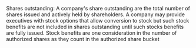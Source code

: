Shares outstanding: A company's share outstanding are the total number of shares issued and actively held by shareholders. A company may provide executives with stock options that allow conversion to stock but such stock benefits are not included in shares outstanding until such stocks benefits are fully issued. Stock benefits are one consideration in the number of authorized shares as they count in the authorized share bucket

